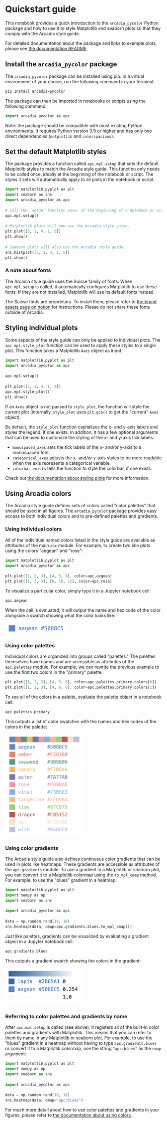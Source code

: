 # Quickstart guide

This notebook provides a quick introduction to the `arcadia_pycolor` Python package and how to use it to style Matplotlib and seaborn plots so that they comply with the Arcadia style guide.

For detailed documentation about the package and links to example plots, please see [the documentation README](/docs/README.md).

## Install the `arcadia_pycolor` package
The `arcadia_pycolor` package can be installed using pip. In a virtual environment of your choice, run the following command in your terminal:

```bash
pip install arcadia-pycolor
```

The package can then be imported in notebooks or scripts using the following command:

```python
import arcadia_pycolor as apc
```

Note: the package should be compatible with most existing Python environments. It requires Python version 3.9 or higher and has only two direct dependencies (`matplotlib` and `colorspacious`).

## Set the default Matplotlib styles

The package provides a function called `apc.mpl.setup` that sets the default Matplotlib styles to match the Arcadia style guide. This function only needs to be called once, ideally at the beginning of the notebook or script. The styles it sets will automatically apply to all plots in the notebook or script.

```python
import matplotlib.pyplot as plt
import seaborn as sns
import arcadia_pycolor as apc

# Call the `setup` function once, at the beginning of a notebook or script.
apc.mpl.setup()

# Matplotlib plots will now use the Arcadia style guide.
plt.plot([3, 1, 4, 1, 5])
plt.show()

# Seaborn plots will also use the Arcadia style guide.
sns.histplot([3, 1, 4, 1, 5])
plt.show()
```

### A note about fonts
The Arcadia style guide uses the Suisse family of fonts. When `apc.mpl.setup` is called, it automatically configures Matplotlib to use these fonts. If they are not installed, Matplotlib will use its default fonts instead.

The Suisse fonts are proprietary. To install them, please refer to [the brand assets page on notion](https://www.notion.so/arcadiascience/Brand-assets-ec521e5b599c4a5f88c5fae3a8ac14b7#d1cbc8fc315b4d10a8fd4cc7d9eb8c3f) for instructions. Please do not share these fonts outside of Arcadia.

## Styling individual plots

Some aspects of the style guide can only be applied to individual plots. The `apc.mpl.style_plot` function can be used to apply these styles to a single plot. This function takes a Matplotlib `Axes` object as input.

```python
import matplotlib.pyplot as plt
import arcadia_pycolor as apc

apc.mpl.setup()

plt.plot([3, 1, 4, 1, 5])
apc.mpl.style_plot()
plt.show()
```

If an `Axes` object is not passed to `style_plot`, the function will style the current plot (internally, `style_plot` uses `plt.gca()` to get the "current" `Axes` object).

By default, the `style_plot` function capitalizes the x- and y-axis labels and styles the legend, if one exists. In addition, it has a few optional arguments that can be used to customize the styling of the x- and y-axis tick labels:

- `monospaced_axes` sets the tick labels of the x- and/or y-axis to a monospaced font.
- `categorical_axes` adjusts the x- and/or y-axis styles to be more readable when the axis represents a categorical variable.
- `colorbar_exists` tells the function to style the colorbar, if one exists.

Check out [the documentation about styling plots](/docs/style_usage.ipynb) for more information.

## Using Arcadia colors

The Arcadia style guide defines sets of colors called "color palettes" that should be used in all figures. The `arcadia_pycolor` package provides easy access to both individual colors and to pre-defined palettes and gradients. 

### Using individual colors

All of the individual named colors listed in the style guide are available as attributes of the main `apc` module. For example, to create two line plots using the colors "aegean" and "rose":

```python
import matplotlib.pyplot as plt
import arcadia_pycolor as apc

plt.plot([1, 2, 3], [4, 5, 6], color=apc.aegean)
plt.plot([1, 2, 3], [8, 10, 12], color=apc.rose)
```

To visualize a particular color, simply type it in a Jupyter notebook cell:

```python
apc.aegean
```

When the cell is evaluated, it will output the name and hex code of the color alongside a swatch showing what the color looks like:

<img src="./images/aegean-swatch.png" alt="aegean color swatch" width="200"/>


### Using color palettes

Individual colors are organized into groups called "palettes." The palettes themselves have names and are accessible as attributes of the `apc.palettes` module. For example, we can rewrite the previous example to use the first two colors in the "primary" palette:

```python
plt.plot([1, 2, 3], [4, 5, 6], color=apc.palettes.primary.colors[0])
plt.plot([1, 2, 3], [4, 6, 8], color=apc.palettes.primary.colors[1])
```

To see all of the colors in a palette, evaluate the palette object in a notebook cell:

```python
apc.palettes.primary
```

This outputs a list of color swatches with the names and hex codes of the colors in the palette:

<img src="./images/primary-palette.png" alt="primary palette swatches" width="250"/>

### Using color gradients

The Arcadia style guide also defines continuous color gradients that can be used in plots like heatmaps. These gradients are accessible as attributes of the `apc.gradients` module. To use a gradient in a Matplotlib or seaborn plot, you can convert it to a Matplotlib colormap using the `to_mpl_cmap` method. For example, to use the "blues" gradient in a heatmap:

```python
import matplotlib.pyplot as plt
import numpy as np
import seaborn as sns

import arcadia_pycolor as apc

data = np.random.rand(10, 10)
sns.heatmap(data, cmap=apc.gradients.blues.to_mpl_cmap())
```

Just like palettes, gradients can be visualized by evaluating a gradient object in a Jupyter notebook cell:

```python
apc.gradients.blues
```

This outputs a gradient swatch showing the colors in the gradient:

<img src="./images/blues-gradient.png" alt="blues gradient swatch" width="250"/>

### Referring to color palettes and gradients by name

After `apc.mpl.setup` is called (see above), it registers all of the built-in color palettes and gradients with Matplotlib. This means that you can refer to them by name in any Matplotlib or seaborn plot. For example, to use the "blues" gradient in a heatmap without having to type `apc.gradients.blues` or convert it to a Matplotlib colormap, use the string `"apc:blues"` as the `cmap` argument:

```python
import matplotlib.pyplot as plt
import numpy as np
import seaborn as sns

import arcadia_pycolor as apc

data = np.random.rand(10, 10)
sns.heatmap(data, cmap="apc:blues")
```

For much more detail about how to use color palettes and gradients in your figures, please refer to [the documentation about using colors](/docs/color_usage.ipynb).
